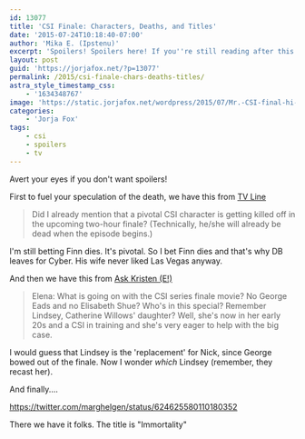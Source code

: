```yaml
---
id: 13077
title: 'CSI Finale: Characters, Deaths, and Titles'
date: '2015-07-24T10:18:40-07:00'
author: 'Mika E. (Ipstenu)'
excerpt: 'Spoilers! Spoilers here! If you''re still reading after this warning, I told you so.'
layout: post
guid: 'https://jorjafox.net/?p=13077'
permalink: /2015/csi-finale-chars-deaths-titles/
astra_style_timestamp_css:
    - '1634348767'
image: 'https://static.jorjafox.net/wordpress/2015/07/Mr.-CSI-final-hi-res.jpg'
categories:
    - 'Jorja Fox'
tags:
    - csi
    - spoilers
    - tv
---
```


Avert your eyes if you don't want spoilers!

First to fuel your speculation of the death, we have this from [TV Line](http://tvline.com/2015/07/21/scandal-season-5-british-royalty-prince-princess-spoilers/)

> Did I already mention that a pivotal CSI character is getting killed off in the upcoming two-hour finale? (Technically, he/she will already be dead when the episode begins.)

I'm still betting Finn dies. It's pivotal. So I bet Finn dies and that's why DB leaves for Cyber. His wife never liked Las Vegas anyway.

And then we have this from [Ask Kristen (E!)](http://www.eonline.com/news/678080/spoiler-chat-scoop-on-american-horror-story-pretty-little-liars-arrow-the-mindy-project-and-more)

> Elena: What is going on with the CSI series finale movie? No George Eads and no Elisabeth Shue? Who's in this special?
> Remember Lindsey, Catherine Willows' daughter? Well, she's now in her early 20s and a CSI in training and she's very eager to help with the big case.

I would guess that Lindsey is the 'replacement' for Nick, since George bowed out of the finale. Now I wonder _which_ Lindsey (remember, they recast her).

And finally....

https://twitter.com/marghelgen/status/624625580110180352

There we have it folks. The title is "Immortality"

